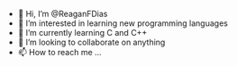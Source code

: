 - 👋 Hi, I’m @ReaganFDias
- 👀 I’m interested in learning new programming languages 
- 🌱 I’m currently learning C and C++
- 💞️ I’m looking to collaborate on anything 
- 📫 How to reach me ...

<!---
ReaganFDias/ReaganFDias is a ✨ special ✨ repository because its `README.md` (this file) appears on your GitHub profile.
You can click the Preview link to take a look at your changes.
--->
